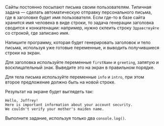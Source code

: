 
Сайты постоянно посылают письма своим пользователям. Типичная задача — сделать автоматическую отправку персонального письма, где в заголовке будет имя пользователя. Если где-то в базе сайта хранится имя человека в виде строки, то задача генерации заголовка сводится к конкатенации: например, нужно склеить строку `Здравствуйте` со строкой, где записано имя.

Напишите программу, которая будет генерировать заголовок и тело письма, используя уже готовые переменные, и выводить получившиеся строки на экран.

Для заголовка используйте переменные `firstName` и `greeting`, запятую и восклицательный знак. Выведите это на экран в правильном порядке.

Для тела письма используйте переменные `info` и `intro`, при этом второе предложение должно быть на новой строке.

Результат на экране будет выглядеть так:

```text
Hello, Joffrey!
Here is important information about your account security.
We couldn't verify your mother's maiden name.
```

Выполните задание, используя только два `console.log()`.
